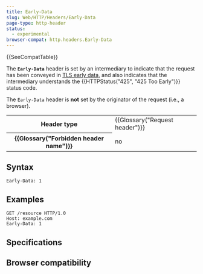 ```yaml
---
title: Early-Data
slug: Web/HTTP/Headers/Early-Data
page-type: http-header
status:
  - experimental
browser-compat: http.headers.Early-Data
---
```


{{SeeCompatTable}}

The **`Early-Data`** header is set by
an intermediary to indicate that the request has been conveyed in [TLS early data](/Web/Security/Transport_Layer_Security#tls_1.3),
and also indicates that the intermediary understands the {{HTTPStatus("425", "425 Too Early")}} status code.

The `Early-Data` header is **not** set by the originator of the
request (i.e., a browser).

<table class="properties">
  <tbody>
    <tr>
      <th scope="row">Header type</th>
      <td>{{Glossary("Request header")}}</td>
    </tr>
    <tr>
      <th scope="row">{{Glossary("Forbidden header name")}}</th>
      <td>no</td>
    </tr>
  </tbody>
</table>

## Syntax

```http
Early-Data: 1
```

## Examples

```http
GET /resource HTTP/1.0
Host: example.com
Early-Data: 1
```

## Specifications



## Browser compatibility



